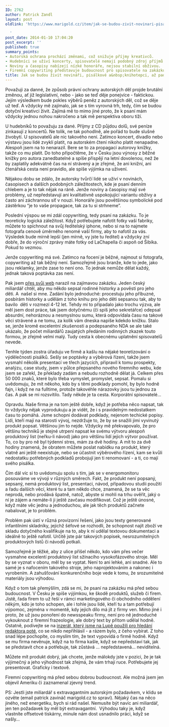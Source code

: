 ```yaml
---
ID: 2762
author: Patrick Zandl
layout: post
oldlink: 'https://www.marigold.cz/item/jak-se-budou-zivit-novinari-pisalkove-a-knihotepci-az-padne-zakon

  '
post_date: 2014-01-10 17:04:20
post_excerpt: ''
published: true
summary_points:
- Autorská ochrana prochází změnami, což snižuje příjmy kreativců.
- Hudebníci se uživí koncerty, spisovatelé nemají podobný zdroj příjmů.
- Noviny a časopisy nabízejí nízké honoráře, nejsou stabilní obživou.
- Firemní copywriting představuje budoucnost pro spisovatele na zakázku.
title: Jak se budou živit novináři, pisálkové a&nbsp;knihotepci, až padne zákon
---
```


<p>Považuji za danné, že způsob právní ochrany autorských děl projde brutální změnou, ať již legislativní, nebo - jako se teď děje ponejvíce - faktickou. Jejím výsledkem bude pokles výběrů peněz z autorských děl, což se děje už teď. A vždycky mě zajímalo, jak se s tím vyrovná trh, tedy, čím se budou dotyční kreativci živit. Zajímá mě to mimo jiné proto, že k psaní mám vždycky jednou nohou nakročeno a tak mě perspektiva oboru tíží.</p>


<p>U hudebníků to považuju za dané. Příjmy z CD půjdou dolů, své peníze zinkasují z koncertů. Ne tolik, ne tak pohodlně, ale pořád to bude slušné živobytí. U spisovatelů ale nic takového není. Zatímco koncert, divadlo nebo výstavu jsou lidé zvyklí platit, na autorském čtení nikoho platit nenapadne. Alespoň jsem na to nenarazil. Bere se to za propagaci autorovy knížky, takže co mu platit. Do toho připočtěme, že v Česku jsou výnosy z běžné knížky pro autora zanedbatelné a spíše přispějí na letní dovolenou, než že by zaplatily adekvátně čas na ní strávený a je zřejmé, že ani knižní, ani čtenářská cesta není pravidlo, ale spíše výjimka na uživení. </p>

<p>Nějakou dobu se zdálo, že autorsky tvůrčí lidé se uživí v novinách, časopisech a dalších podobných záležitostech, kde je psaní denním chlebem a je to tak nějak na ráně. Jenže noviny a časopisy mají své problémy, už nepředstavují ani kvalitativně uspokojující variantu obživy a často ani záchrannou síť v nouzi. Honoráře jsou povětšinou symbolické pod zástěrkou “je to vaše propagace, tak za tu si strhneme”. </p>

<p>Poslední výspou se mi zdál copywriting, tedy psaní na zakázku. To je teoreticky logická záležitost. Když potřebujete nafotit fotky vaší fabriky, můžete to spíchnout na svůj ředitelský iphone, nebo si na to najmete fotografa cenově úměrného renomé vaší firmy, aby to nafotil za vás. Výsledek bude mírně lepší (jen mírně, vy jste tu ředitel) a vždycky zní dobře, že do výroční zprávy máte fotky od LaChapella či aspoň od Šibíka. Pokud to vezmou. </p>

<p>Jenže copywriting má své. Zatímco na focení je běžné, najmout si fotografa, copywriting až tak běžný není. Samozřejmě jsou branže, kde to jede, jako jsou reklamky, jenže zase to není ono. To jednak nemůže dělat každý, jednak taková poptávka zas není. </p>

<p>Pak jsem <a href="http://www.zandl.cz/ghostwriting-a-ghostwriter/">přes svůj web</a> narazil na zajímavou zakázku. Jeden český miliardář chtěl, aby mu někdo sepsal rodinné historky a pověsti pro jeho děti. A  našel si mne. Zadání bylo jednoduché: procestuju jeho příbuzné, posbírám historky a udělám z toho knihu pro jeho děti sepsanou tak, aby to bavilo  děti v rozmezí 4-12 let. Tehdy mi to připadalo jako trochu výzva, ale měl jsem dost práce, tak jsem dotyčnému (či spíš jeho sekretářce) odepsal absurdní, nehoráznou a nesmyslnou sumu, která odpovídala času na takové věci strávené a ne tomu, za kolik vám dneska napíše kdekdo knížku. Stalo se, jenže kromě excelentní zkušenosti a podepsaného NDA se ale také ukázalo, že počet miliardářů zaujatých předáním rodinných zkazek touto formou, je zřejmě velmi malý. Tudy cesta k obecnému uplatnění spisovatelů nevede. </p>

<p>Tenhle týden zostra úřaduju ve firmě a kašlu na nějaké teoretizování o výdělečnosti pisálků. Sešly se poptávky a výběrová řízení, takže jsem vysmahl několik presentací ve třech jazycích, připravil k tomu prospekty, analýzu, case study, jsem v půlce přepsaného nového firemního webu, kde jsem se zařekl, že překlady zadám a nebudu rozhodně dělat já. Celkem přes 50 000 znaků, které bylo třeba vymyslet, promyslet, sepsat. Pomalu si uvědomuju, že mít někoho, kdo by s těmi podklady pomohl, by bylo hodně fajn, i když ne na fulltime, protože takovéhle nárazovky jsou tu jednou za čas. A pak se mi rozsvítilo. Tady někde je ta cesta. Korporátní spisovatelé...</p>

<p>Opravdu. Naše firma je na tom ještě dobře, když je potřeba něco napsat, tak to vždycky nějak vyprodukuju a je vidět, že i s pravidelným nedostatkem času to pomáhá. Jsme schopni dodávat podklady, nejenom techické popisy. Lidi, kteří mají na starosti vývoj, nezdržuje to, že by se snažili jimi vyvinutý produkt popsat. Většinou jim to nejde. Vždycky mě překvapovalo, že pro většinu techniků je stejné utrpení napsat ke svému výtvoru alespoň produktový list (neřku-li návod) jako pro většinu lidí jejich výtvor používat. To, co by pro ně byl týdenní stres, mám za dvě hodiny. A mít to za dvě hodiny znamená, že obratem můžete poslat nabídku na produkt, který vlatně ani ještě neexistuje, nebo se účastnit výběrového řízení, kam se kvůli nedostatku potřebných podkladů probojují jen ti renomovaní - a ti, co mají svého pisálka. </p>

<p>Čím dál víc si to uvědomuju spolu s tím, jak se v energomonitoru posouváme ve vývoji v různých směrech. Fakt, že produkt není popsaný, sepsaný, nemá produktový list, presentaci, návod, případovou studii použití a řadu dalších věcí, které tu a tam někdo chce, znamená, že se ta věc neprodá, nebo prodává špatně, natož, abyste si mohli na trhu ověřit, jaký o ní je zájem a nemáte-li ji ještě zavčasu modifikovat. Což je ještě únosné, když máte věc jednu a jednoduchou, ale jak těch produktů začnete nabalovat, je to problém. </p>

<p>Problém pak ústí v různá provizorní řešení, jako jsou texty generované infantilními skladníky, jejichž šéfové se rozhodli, že schopnost najít zboží ve skladu dotyčného kvalifikuje na to, aby k ní udělal textovou dokumentaci a ideálně to ještě nafotil. Určitě jste pár takových popisek, nesrozumitelných produktových listů či návodů potkali. </p>

<p>Samozřejmě je těžké, aby z ulice přišel někdo, kdo vám přes večer vysmahne excelentí produktový list sžínacího vysokofázového stroje. Měl by se vyznat v oboru, měl by se vyptat. Není to ani lehké, ani snadné. Ale to samé je s nafocením takového stroje, jeho naprojektováním a nakonec i vyrobením. A zahušťování konkurenčního boje vede k tomu, že srozumitelné materiály jsou výhodou. </p>

<p>Když o tom tak přemýšlím, zdá se mi, že psaní na zakázku má před sebou budoucnost. V Česku je spíše výjimkou, ke škodě produktů, služeb či firem. Jistě, řada firem to už řeší v rámci marketingového či obchodního oddělení někým, kdo je toho schopen, ale i tohle jsou lidé, kteří tu a tam potřebují výpomoc, zejména v momentě, kdy jejich dílo má jít z firmy ven. Mimo jiné i proto, že už jsou ponoření do newsspeaku firmy, není pro ně jednoduché vykouknout z firemní frazeologie, ale dobrý text by přitom udělal hodně. Ostatně, podívejte se na <a href="http://www.lupa.cz/clanky/lupa-hleda-redaktora-autora/">inzerát, který jsme na Lupě použili pro hledání redaktora poté</a>, co se nikdo nepřihlásil - a rázem bylo, z čeho vybírat. Z toho snad lépe pochopíte, co myslím tím, že text vypovídá o firmě hodně. Když se mu firma nevěnuje, když na to firma kašle, když se nepředstaví tak, jak se představit chce a potřebuje, tak zůstává … nepředstavená… neviditelná. </p>

<p>Můžete mít produkt dobrý, jak chcete, jenže málokdy jste v pozici, že je tak výjimečný a jeho výhodnost tak zřejmá, že vám trhají ruce. Potřebujete jej presentovat. Graficky i textově. </p>

<p>Firemní copywriting má před sebou dobrou budoucnost. Ale možná jsem jen objevil Ameriku či zaznamenal zjevný trend. </p>

<p>PS: Jestli jste miliardář s extravagantním autorským požadavkem, v klidu se ozvěte (email patrick zavináč marigold.cz to spraví). Nějaký čas na něco jiného, než energetiku, bych si rád našel. Nemusíte být navíc ani miliardář, jen ten požadavek by měl být extravagantní.  Výhodou taky je, když vlastníte offsetové tiskárny, minule nám dost usnadnilo práci, když se našly… </p>